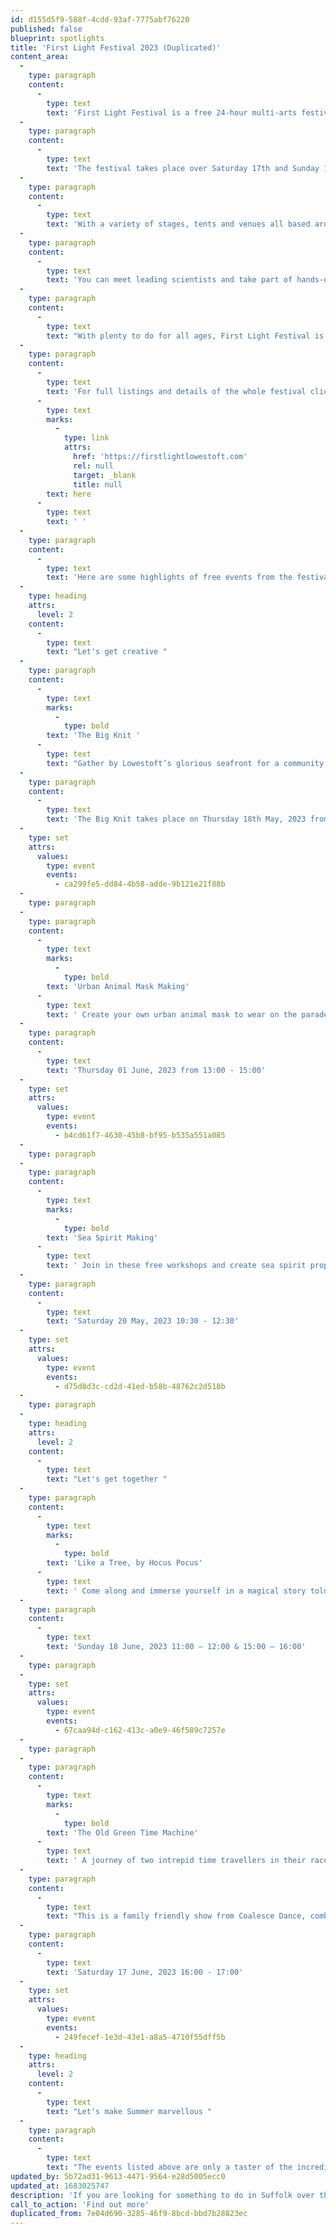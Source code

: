 ```yaml
---
id: d155d5f9-588f-4cdd-93af-7775abf76220
published: false
blueprint: spotlights
title: 'First Light Festival 2023 (Duplicated)'
content_area:
  -
    type: paragraph
    content:
      -
        type: text
        text: 'First Light Festival is a free 24-hour multi-arts festival in a beautiful coastal setting. Celebrating one cycle of midsummer sun setting and rising over the beach in Britain’s most easterly town.'
  -
    type: paragraph
    content:
      -
        type: text
        text: 'The festival takes place over Saturday 17th and Sunday 18th June with events and activities spread out over the 24-hour period during which the sun will set and rise over the beach.'
  -
    type: paragraph
    content:
      -
        type: text
        text: 'With a variety of stages, tents and venues all based around the beautiful beach front at Lowestoft, there is something for everyone, of all ages, to entertain, learn, make and do. '
  -
    type: paragraph
    content:
      -
        type: text
        text: 'You can meet leading scientists and take part of hands-on science activities; hit the dance floor and get down with dance workshops, and join in with storytelling, crafts and performance sessions.'
  -
    type: paragraph
    content:
      -
        type: text
        text: "With plenty to do for all ages, First Light Festival is a welcoming community gathering that celebrates shared experiences under Suffolk’s midsummer sun.\_"
  -
    type: paragraph
    content:
      -
        type: text
        text: 'For full listings and details of the whole festival click '
      -
        type: text
        marks:
          -
            type: link
            attrs:
              href: 'https://firstlightlowestoft.com'
              rel: null
              target: _blank
              title: null
        text: here
      -
        type: text
        text: ' '
  -
    type: paragraph
    content:
      -
        type: text
        text: 'Here are some highlights of free events from the festival:'
  -
    type: heading
    attrs:
      level: 2
    content:
      -
        type: text
        text: "Let's get creative "
  -
    type: paragraph
    content:
      -
        type: text
        marks:
          -
            type: bold
        text: 'The Big Knit '
      -
        type: text
        text: "Gather by Lowestoft’s glorious seafront for a community get-together to knit and crochet blue and green bunting for First Light Festival 2023’s Opening Parade.\_"
  -
    type: paragraph
    content:
      -
        type: text
        text: 'The Big Knit takes place on Thursday 18th May, 2023 from 16:00-18:00'
  -
    type: set
    attrs:
      values:
        type: event
        events:
          - ca299fe5-dd84-4b58-adde-9b121e21f88b
  -
    type: paragraph
  -
    type: paragraph
    content:
      -
        type: text
        marks:
          -
            type: bold
        text: 'Urban Animal Mask Making'
      -
        type: text
        text: ' Create your own urban animal mask to wear on the parade route and help welcome a very exciting visitor to Lowestoft.'
  -
    type: paragraph
    content:
      -
        type: text
        text: 'Thursday 01 June, 2023 from 13:00 - 15:00'
  -
    type: set
    attrs:
      values:
        type: event
        events:
          - b4cd61f7-4630-45b8-bf95-b535a551a085
  -
    type: paragraph
  -
    type: paragraph
    content:
      -
        type: text
        marks:
          -
            type: bold
        text: 'Sea Spirit Making'
      -
        type: text
        text: ' Join in these free workshops and create sea spirit props to shake, wave and swirl at First Light’s Opening Parade in June.'
  -
    type: paragraph
    content:
      -
        type: text
        text: 'Saturday 20 May, 2023 10:30 - 12:30'
  -
    type: set
    attrs:
      values:
        type: event
        events:
          - d75d8d3c-cd2d-41ed-b58b-48762c2d518b
  -
    type: paragraph
  -
    type: heading
    attrs:
      level: 2
    content:
      -
        type: text
        text: "Let's get together "
  -
    type: paragraph
    content:
      -
        type: text
        marks:
          -
            type: bold
        text: 'Like a Tree, by Hocus Pocus'
      -
        type: text
        text: ' Come along and immerse yourself in a magical story told with puppets. The storytelling is presented by Suffolk Libraries at First Light Festival and is a free event for all ages.'
  -
    type: paragraph
    content:
      -
        type: text
        text: 'Sunday 18 June, 2023 11:00 – 12:00 & 15:00 – 16:00'
  -
    type: paragraph
  -
    type: set
    attrs:
      values:
        type: event
        events:
          - 67caa94d-c162-413c-a0e9-46f589c7257e
  -
    type: paragraph
  -
    type: paragraph
    content:
      -
        type: text
        marks:
          -
            type: bold
        text: 'The Old Green Time Machine'
      -
        type: text
        text: ' A journey of two intrepid time travellers in their race to save the world from plastic and destruction. It’s a shame their time machine has seen better days!'
  -
    type: paragraph
    content:
      -
        type: text
        text: "This is a family friendly show from Coalesce Dance, combing dance, music, poetry and fun followed by a ‘stay and play’ after the show.\_"
  -
    type: paragraph
    content:
      -
        type: text
        text: 'Saturday 17 June, 2023 16:00 - 17:00'
  -
    type: set
    attrs:
      values:
        type: event
        events:
          - 249fecef-1e3d-43e1-a8a5-4710f55dff5b
  -
    type: heading
    attrs:
      level: 2
    content:
      -
        type: text
        text: "Let's make Summer marvellous "
  -
    type: paragraph
    content:
      -
        type: text
        text: "The events listed above are only a taster of the incredible selection of activities available across Let's Get Creative so please keep coming back for more!  Explore our listings page to uncover even more events and activities suitable for you and your family."
updated_by: 5b72ad31-9613-4471-9564-e28d5005ecc0
updated_at: 1683025747
description: 'If you are looking for something to do in Suffolk over the midsummer weekend, then head to Lowestoft and enjoy a fantastic range of entertainment and activity. With a variety of stages, tents and venues all based around the beautiful beach front at Lowestoft, there is something for everyone, of all ages, to entertain, learn, make and do.'
call_to_action: 'Find out more'
duplicated_from: 7e04d690-3285-46f9-8bcd-bbd7b28823ec
---
```

